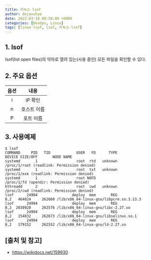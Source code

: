 ```yaml
---
title: 리눅스 lsof
author: dejavuhyo
date: 2022-03-18 08:50:00 +0900
categories: [DevOps, Linux]
tags: [linux-lsof, lsof, 리눅스-lsof]
---
```


## 1. lsof
lsof(list open files)의 약자로 열려 있는(사용 중인) 모든 파일을 확인할 수 있다.

## 2. 주요 옵션

| 옵션 | 내용 |
|:---:|:---:|
| i | IP 확인 |
| n | 호스트 이름 |
| P | 포트 이름 |

## 3. 사용예제

```shell
$ lsof
COMMAND     PID   TID            USER   FD      TYPE             DEVICE SIZE/OFF       NODE NAME
systemd       1                  root  rtd   unknown                                        /proc/1/root (readlink: Permission denied)
systemd       1                  root  txt   unknown                                        /proc/1/exe (readlink: Permission denied)
systemd       1                  root NOFD                                                  /proc/1/fd (opendir: Permission denied)
kthreadd      2                  root  cwd   unknown                                        /proc/2/cwd (readlink: Permission denied)
lsof      24994                deploy  mem       REG                8,2   464824     262660 /lib/x86_64-linux-gnu/libpcre.so.3.13.3
lsof      24994                deploy  mem       REG                8,2  2030928     262576 /lib/x86_64-linux-gnu/libc-2.27.so
lsof      24994                deploy  mem       REG                8,2   154832     262673 /lib/x86_64-linux-gnu/libselinux.so.1
lsof      24994                deploy  mem       REG                8,2   179152     262552 /lib/x86_64-linux-gnu/ld-2.27.so
```

## [출처 및 참고]
* <https://wikidocs.net/159930>
